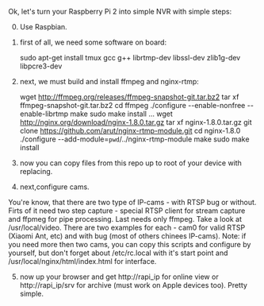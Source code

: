 Ok, let's turn your Raspberry Pi 2 into simple NVR with simple steps:

0. Use Raspbian.

1. first of all, we need some software on board:

    sudo apt-get install tmux gcc g++ librtmp-dev libssl-dev zlib1g-dev libpcre3-dev

2. next, we must build and install ffmpeg and nginx-rtmp:

    wget http://ffmpeg.org/releases/ffmpeg-snapshot-git.tar.bz2
    tar xf ffmpeg-snapshot-git.tar.bz2
    cd ffmpeg
    ./configure --enable-nonfree --enable-librtmp
    make
    sudo make install
    ...
    wget http://nginx.org/download/nginx-1.8.0.tar.gz
    tar xf nginx-1.8.0.tar.gz
    git clone https://github.com/arut/nginx-rtmp-module.git
    cd nginx-1.8.0
    ./configure --add-module=`pwd`/../nginx-rtmp-module
    make
    sudo make install

3. now you can copy files from this repo up to root of your device with replacing.

4. next,configure cams. 

 You're know, that there are two type of IP-cams - with RTSP bug or without. 
 Firts of it need two step capture - special RTSP client for stream capture and ffpmeg for pipe processing.
 Last needs only ffmpeg. Take a look at /usr/local/video. There are two examples for each - cam0 for valid RTSP (Xiaomi Ant, etc) and with bug 
 (most of others chinees IP-cams). Note: if you need more then two cams, you can copy this scripts and configure by yourself, but don't forget about 
 /etc/rc.local with it's start point and /usr/local/nginx/html/index.html for interface.

5. now up your browser and get http://rapi_ip for online view or http://rapi_ip/srv for archive (must work on Apple devices too). Pretty simple.
